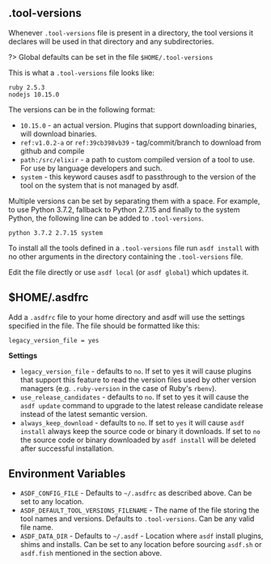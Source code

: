 ## .tool-versions

Whenever `.tool-versions` file is present in a directory, the tool versions it declares will be used in that directory and any subdirectories.

?> Global defaults can be set in the file `$HOME/.tool-versions`

This is what a `.tool-versions` file looks like:

```
ruby 2.5.3
nodejs 10.15.0
```

The versions can be in the following format:

- `10.15.0` - an actual version. Plugins that support downloading binaries, will download binaries.
- `ref:v1.0.2-a` or `ref:39cb398vb39` - tag/commit/branch to download from github and compile
- `path:/src/elixir` - a path to custom compiled version of a tool to use. For use by language developers and such.
- `system` - this keyword causes asdf to passthrough to the version of the tool on the system that is not managed by asdf.

Multiple versions can be set by separating them with a space. For example, to use
Python 3.7.2, fallback to Python 2.7.15 and finally to the system Python, the
following line can be added to `.tool-versions`.

```
python 3.7.2 2.7.15 system
```

To install all the tools defined in a `.tool-versions` file run `asdf install` with no other arguments in the directory containing the `.tool-versions` file.

Edit the file directly or use `asdf local` (or `asdf global`) which updates it.

## \$HOME/.asdfrc

Add a `.asdfrc` file to your home directory and asdf will use the settings specified in the file. The file should be formatted like this:

```
legacy_version_file = yes
```

**Settings**

- `legacy_version_file` - defaults to `no`. If set to yes it will cause plugins that support this feature to read the version files used by other version managers (e.g. `.ruby-version` in the case of Ruby's `rbenv`).
- `use_release_candidates` - defaults to `no`. If set to yes it will cause the `asdf update` command to upgrade to the latest release candidate release instead of the latest semantic version.
- `always_keep_download` - defaults to `no`. If set to `yes` it will cause `asdf install` always keep the source code or binary it downloads. If set to `no` the source code or binary downloaded by `asdf install` will be deleted after successful installation.

## Environment Variables

- `ASDF_CONFIG_FILE` - Defaults to `~/.asdfrc` as described above. Can be set to any location.
- `ASDF_DEFAULT_TOOL_VERSIONS_FILENAME` - The name of the file storing the tool names and versions. Defaults to `.tool-versions`. Can be any valid file name.
- `ASDF_DATA_DIR` - Defaults to `~/.asdf` - Location where `asdf` install plugins, shims and installs. Can be set to any location before sourcing `asdf.sh` or `asdf.fish` mentioned in the section above.
